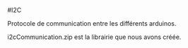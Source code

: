 #I2C

Protocole de communication entre les différents arduinos.

i2cCommunication.zip est la librairie que nous avons créée.

